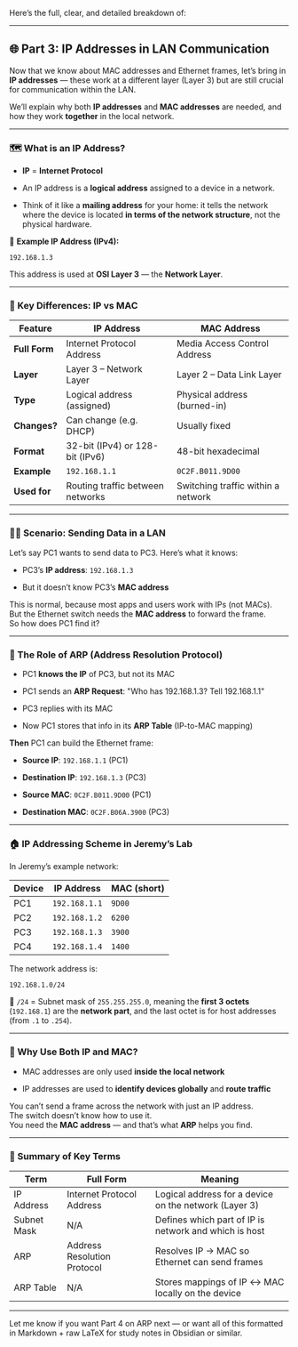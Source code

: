 Here’s the full, clear, and detailed breakdown of:

---

## 🌐 **Part 3: IP Addresses in LAN Communication**

Now that we know about MAC addresses and Ethernet frames, let’s bring in **IP addresses** — these work at a different layer (Layer 3) but are still crucial for communication within the LAN.

We’ll explain why both **IP addresses** and **MAC addresses** are needed, and how they work **together** in the local network.

---

### 🗺️ What is an IP Address?

- **IP** = **Internet Protocol**
    
- An IP address is a **logical address** assigned to a device in a network.
    
- Think of it like a **mailing address** for your home: it tells the network where the device is located **in terms of the network structure**, not the physical hardware.
    

📌 **Example IP Address (IPv4):**

```
192.168.1.3
```

This address is used at **OSI Layer 3** — the **Network Layer**.

---

### 🧠 Key Differences: IP vs MAC

|Feature|IP Address|MAC Address|
|---|---|---|
|**Full Form**|Internet Protocol Address|Media Access Control Address|
|**Layer**|Layer 3 – Network Layer|Layer 2 – Data Link Layer|
|**Type**|Logical address (assigned)|Physical address (burned-in)|
|**Changes?**|Can change (e.g. DHCP)|Usually fixed|
|**Format**|32-bit (IPv4) or 128-bit (IPv6)|48-bit hexadecimal|
|**Example**|`192.168.1.1`|`0C2F.B011.9D00`|
|**Used for**|Routing traffic between networks|Switching traffic within a network|

---

### 🧑‍💻 Scenario: Sending Data in a LAN

Let’s say PC1 wants to send data to PC3. Here’s what it knows:

- PC3’s **IP address**: `192.168.1.3`
    
- But it doesn’t know PC3’s **MAC address**
    

This is normal, because most apps and users work with IPs (not MACs).  
But the Ethernet switch needs the **MAC address** to forward the frame.  
So how does PC1 find it?

---

### 🧩 The Role of ARP (Address Resolution Protocol)

- PC1 **knows the IP** of PC3, but not its MAC
    
- PC1 sends an **ARP Request**: "Who has 192.168.1.3? Tell 192.168.1.1"
    
- PC3 replies with its MAC
    
- Now PC1 stores that info in its **ARP Table** (IP-to-MAC mapping)
    

**Then** PC1 can build the Ethernet frame:

- **Source IP**: `192.168.1.1` (PC1)
    
- **Destination IP**: `192.168.1.3` (PC3)
    
- **Source MAC**: `0C2F.B011.9D00` (PC1)
    
- **Destination MAC**: `0C2F.B06A.3900` (PC3)
    

---

### 🏠 IP Addressing Scheme in Jeremy’s Lab

In Jeremy’s example network:

|**Device**|**IP Address**|**MAC (short)**|
|---|---|---|
|PC1|`192.168.1.1`|`9D00`|
|PC2|`192.168.1.2`|`6200`|
|PC3|`192.168.1.3`|`3900`|
|PC4|`192.168.1.4`|`1400`|

The network address is:

```
192.168.1.0/24
```

📌 `/24` = Subnet mask of `255.255.255.0`, meaning the **first 3 octets** (`192.168.1`) are the **network part**, and the last octet is for host addresses (from `.1` to `.254`).

---

### 📎 Why Use Both IP and MAC?

- MAC addresses are only used **inside the local network**
    
- IP addresses are used to **identify devices globally** and **route traffic**
    

You can’t send a frame across the network with just an IP address.  
The switch doesn’t know how to use it.  
You need the **MAC address** — and that’s what **ARP** helps you find.

---

### 🧾 Summary of Key Terms

|**Term**|**Full Form**|**Meaning**|
|---|---|---|
|IP Address|Internet Protocol Address|Logical address for a device on the network (Layer 3)|
|Subnet Mask|N/A|Defines which part of IP is network and which is host|
|ARP|Address Resolution Protocol|Resolves IP → MAC so Ethernet can send frames|
|ARP Table|N/A|Stores mappings of IP ↔ MAC locally on the device|

---

Let me know if you want Part 4 on ARP next — or want all of this formatted in Markdown + raw LaTeX for study notes in Obsidian or similar.